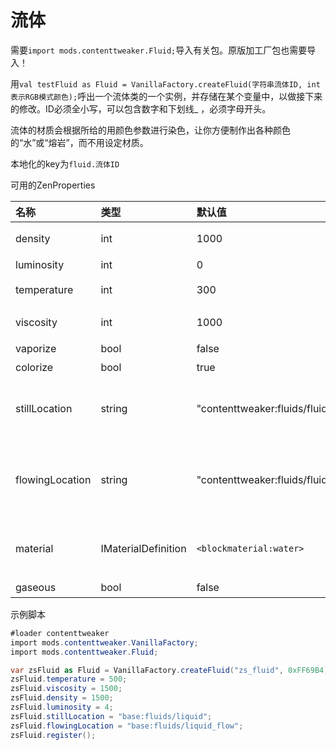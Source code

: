 # 流体

需要`import mods.contenttweaker.Fluid;`导入有关包。原版加工厂包也需要导入！

用`val testFluid as Fluid = VanillaFactory.createFluid(字符串流体ID, int表示RGB模式颜色);`呼出一个流体类的一个实例，并存储在某个变量中，以做接下来的修改。ID必须全小写，可以包含数字和下划线\_ ，必须字母开头。

流体的材质会根据所给的用颜色参数进行染色，让你方便制作出各种颜色的“水”或“熔岩”，而不用设定材质。

本地化的key为`fluid.流体ID`

可用的ZenProperties

| 名称 | 类型 | 默认值 | 描述 |
| :--- | :--- | :--- | :--- |
| density | int | 1000 | 密度，决定实体在其游泳速度，水为1000，熔岩为3000 |
| luminosity | int | 0 | 流体亮度 |
| temperature | int | 300 | 流体温度，水为300，熔岩为1300 |
| viscosity | int | 1000 | 流体黏度，决定流体流动速度，水为1000，熔岩为3000 |
| vaporize | bool | false | 在下界是否会蒸发 |
| colorize | bool | true | 实际材质是否受颜色参数影响 |
| stillLocation | string | "contenttweaker:fluids/fluid" | 设定源头材质路径，建议类似水的设置为"base:fluids/liquid"，类似熔岩设置为"base:fluids/molten" |
| flowingLocation | string | "contenttweaker:fluids/fluid\_flow" | 设定流动流体的材质路径，建议类似水的设置为"base:fluids/liquid\_flow"，类似熔岩设置为"base:fluids/molten\_flowing" |
| material | IMaterialDefinition | `<blockmaterial:water>` | 建议类似水的设置为`<blockmaterial:water>`，类似熔岩设置为`<blockmaterial:lava>` |
| gaseous | bool | false | 流体是否反重力流动 |

示例脚本

```csharp
#loader contenttweaker
import mods.contenttweaker.VanillaFactory;
import mods.contenttweaker.Fluid;

var zsFluid as Fluid = VanillaFactory.createFluid("zs_fluid", 0xFF69B4);
zsFluid.temperature = 500;
zsFluid.viscosity = 1500;
zsFluid.density = 1500;
zsFluid.luminosity = 4;
zsFluid.stillLocation = "base:fluids/liquid";
zsFluid.flowingLocation = "base:fluids/liquid_flow";
zsFluid.register();
```

